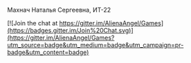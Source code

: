 ﻿Махнач Наталья Сергеевна, ИТ-22

[![Join the chat at https://gitter.im/AlienaAngel/Games](https://badges.gitter.im/Join%20Chat.svg)](https://gitter.im/AlienaAngel/Games?utm_source=badge&utm_medium=badge&utm_campaign=pr-badge&utm_content=badge)